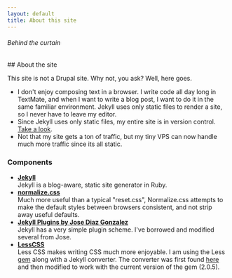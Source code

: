```yaml
---
layout: default
title: About this site
---
```


<h6 class="subheader">Behind the curtain</h6>
## About the site

This site is not a Drupal site.  Why not, you ask?  Well, here goes.

* I don't enjoy composing text in a browser.  I write code all day long in
  TextMate, and when I want to write a blog post, I want to do it in the same
  familiar environment.  Jekyll uses only static files to render a site, so I
  never have to leave my editor.
* Since Jekyll uses only static files, my entire site is in version control.
  [Take a look](https://github.com/zroger/zroger.com).
* Not that my site gets a ton of traffic, but my tiny VPS can now handle much
  more traffic since its all static.

### Components

* [__Jekyll__](https://github.com/mojombo/jekyll) <br/>
  Jekyll is a blog-aware, static site generator in Ruby.
* [__normalize.css__](http://necolas.github.com/normalize.css) <br/>
  Much more useful than a typical "reset.css", Normalize.css attempts to make
  the default styles between browsers consistent, and not strip away useful
  defaults.
* [__Jekyll Plugins by Jose Diaz Gonzalez__](https://github.com/josegonzalez/josediazgonzalez.com/tree/master/_plugins) <br />
  Jekyll has a very simple plugin scheme.  I've borrowed and modified several
  from Jose.
* [__LessCSS__](http://lesscss.org/) <br />
  Less CSS makes writing CSS much more enjoyable.  I am using the Less
  [gem](http://rubygems.org/gems/less) along with a Jekyll converter.  The
  converter was first found [here](https://gist.github.com/639920) and then
  modified to work with the current version of the gem (2.0.5).
